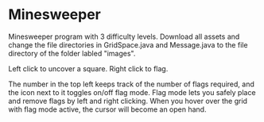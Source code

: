 # Minesweeper

Minesweeper program with 3 difficulty levels. Download all assets and change the file directories in GridSpace.java and Message.java to the file directory of the folder labled "images".

Left click to uncover a square.
Right click to flag. 

The number in the top left keeps track of the number of flags required, and the icon next to it toggles on/off flag mode.
Flag mode lets you safely place and remove flags by left and right clicking. When you hover over the grid with flag mode active, the cursor will become an open hand.
